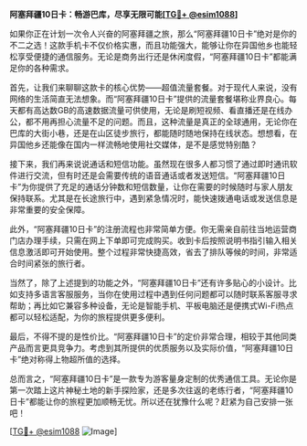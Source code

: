 **阿塞拜疆10日卡：畅游巴库，尽享无限可能[[TG💪+ @esim1088](https://t.me/s/esim1088)]**

如果你正在计划一次令人兴奋的阿塞拜疆之旅，那么“阿塞拜疆10日卡”绝对是你的不二之选！这款手机卡不仅价格实惠，而且功能强大，能够让你在异国他乡也能轻松享受便捷的通信服务。无论是商务出行还是休闲度假，“阿塞拜疆10日卡”都能满足你的各种需求。

首先，让我们来聊聊这款卡的核心优势——超值流量套餐。对于现代人来说，没有网络的生活简直无法想象。而“阿塞拜疆10日卡”提供的流量套餐堪称业界良心。每天都有高达数GB的高速数据流量可供使用，无论是刷短视频、看直播还是在线办公，都不用再担心流量不足的问题。而且，这种流量是真正的全球通用，无论你在巴库的大街小巷，还是在山区徒步旅行，都能随时随地保持在线状态。想想看，在异国他乡还能像在国内一样流畅地使用社交媒体，是不是感觉特别酷？

接下来，我们再来说说通话和短信功能。虽然现在很多人都习惯了通过即时通讯软件进行交流，但有时还是会需要传统的语音通话或者发送短信。“阿塞拜疆10日卡”为你提供了充足的通话分钟数和短信数量，让你在需要的时候随时与家人朋友保持联系。尤其是在长途旅行中，遇到紧急情况时，能快速拨通电话或发送信息是非常重要的安全保障。

此外，“阿塞拜疆10日卡”的注册流程也非常简单方便。你无需亲自前往当地运营商门店办理手续，只需在网上下单即可完成购买。收到卡后按照说明书指引输入相关信息激活即可开始使用。整个过程非常快捷高效，省去了排队等候的时间，非常适合时间紧张的旅行者。

当然了，除了上述提到的功能之外，“阿塞拜疆10日卡”还有许多贴心的小设计。比如支持多语言客服服务，当你在使用过程中遇到任何问题都可以随时联系客服寻求帮助；再比如它兼容多种设备，无论是智能手机、平板电脑还是便携式Wi-Fi热点都可以轻松适配，为你的旅程提供更多便利。

最后，不得不提的是性价比。“阿塞拜疆10日卡”的定价非常合理，相较于其他同类产品而言更具竞争力。考虑到其所提供的优质服务以及实际价值，“阿塞拜疆10日卡”绝对称得上物超所值的选择。

总而言之，“阿塞拜疆10日卡”是一款专为游客量身定制的优秀通信工具。无论你是第一次踏上这片神秘土地的新手探险家，还是多次往返的老练行者，“阿塞拜疆10日卡”都能让你的旅程更加顺畅无忧。所以还在犹豫什么呢？赶紧为自己安排一张吧！

[[TG💪+ @esim1088](https://t.me/s/esim1088) ![Image](https://i.postimg.cc/4NQfJmqS/Snipaste-2025-05-13-00-14-12.png)]